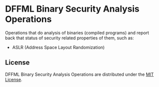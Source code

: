 # DFFML Binary Security Analysis Operations

Operations that do analysis of binaries (compiled programs) and report back that
status of security related properties of them, such as:

- ASLR (Address Space Layout Randomization)

## License

DFFML Binary Security Analysis Operations are distributed under the
[MIT License](LICENSE).
